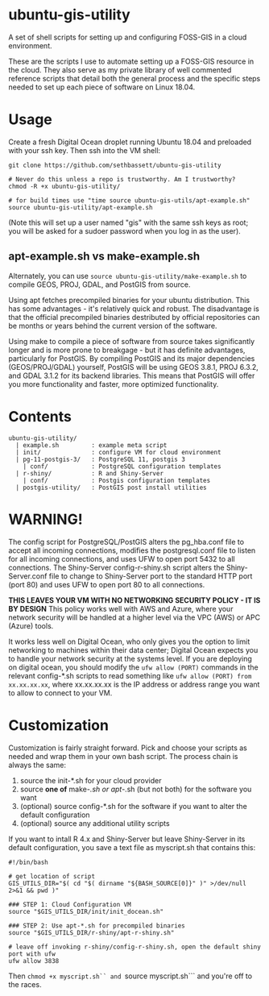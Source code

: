 # ubuntu-gis-utility

A set of shell scripts for setting up and configuring FOSS-GIS in a cloud environment.  
  
These are the scripts I use to automate setting up a FOSS-GIS resource in the cloud. They also serve as my private library of well commented reference scripts that detail both the general process and the specific steps needed to set up each piece of software on Linux 18.04.  

# Usage  
  
Create a fresh Digital Ocean droplet running Ubuntu 18.04 and preloaded with your ssh key. Then ssh into the VM shell:  
  
```  
git clone https://github.com/sethbassett/ubuntu-gis-utility

# Never do this unless a repo is trustworthy. Am I trustworthy?
chmod -R +x ubuntu-gis-utility/

# for build times use "time source ubuntu-gis-utils/apt-example.sh"
source ubuntu-gis-utility/apt-example.sh
```  

(Note this will set up a user named "gis" with the same ssh keys as root; you will be asked for a sudoer password when you log in as the user).

## apt-example.sh vs make-example.sh

Alternately, you can use ```source ubuntu-gis-utility/make-example.sh``` to compile GEOS, PROJ, GDAL, and PostGIS from source.  
  
Using apt fetches precompiled binaries for your ubuntu distribution. This has some advantages - it's relatively quick and robust. The disadvantage is that the official precompiled binaries destributed by official repositories can be months or years behind the current version of the software. 

Using make to compile a piece of software from source takes significantly longer and is more prone to breakgage - but it has definite advantages, particularly for PostGIS. By compiling PostGIS and its major dependencies (GEOS/PROJ/GDAL) yourself, PostGIS will be using GEOS 3.8.1, PROJ 6.3.2, and GDAL 3.1.2 for its backend libraries. This means that PostGIS will offer you more functionality and faster, more optimized functionality. 

# Contents  
```  
ubuntu-gis-utility/  
  | example.sh         : example meta script  
  | init/              : configure VM for cloud environment
  | pg-11-postgis-3/   : PostgreSQL 11, postgis 3
    | conf/            : PostgreSQL configuration templates
  | r-shiny/           : R and Shiny-Server
    | conf/            : Postgis configuration templates
  | postgis-utility/   : PostGIS post install utilities
```  


# WARNING!

The config script for PostgreSQL/PostGIS alters the pg_hba.conf file to accept all incoming connections, modifies the postgresql.conf file to listen for all incoming connections, and uses UFW to open port 5432 to all connections. The Shiny-Server config-r-shiny.sh script alters the Shiny-Server.conf file to change to Shiny-Server port to the standard HTTP port (port 80) and uses UFW to open port 80 to all connections. 

**THIS LEAVES YOUR VM WITH NO NETWORKING SECURITY POLICY - IT IS BY DESIGN** This policy works well with AWS and Azure, where your network security will be handled at a higher level via the VPC (AWS) or APC (Azure) tools.  
 
It works less well on Digital Ocean, who only gives you the option to limit networking to machines within their data center; Digital Ocean expects you to handle your network security at the systems level. If you are deploying on digital ocean, you should modify the ```ufw allow (PORT)``` commands in the relevant config-*.sh scripts to read something like ```ufw allow (PORT) from xx.xx.xx.xx```, where xx.xx.xx.xx is the IP address or address range you want to allow to connect to your VM. 
 
# Customization  

Customization is fairly straight forward. Pick and choose your scripts as needed and wrap them in your own bash script. The process chain is always the same:  
  1. source the init-*.sh for your cloud provider  
  2. source **one of** make-*.sh or apt-*.sh (but not both) for the software you want  
  3. (optional) source config-*.sh for the software if you want to alter the default configuration  
  4. (optional) source any additional utility scripts  
  
If you want to intall R 4.x and Shiny-Server but leave Shiny-Server in its default configuration, you save a text file as myscript.sh that contains this:  
```  
#!/bin/bash

# get location of script
GIS_UTILS_DIR="$( cd "$( dirname "${BASH_SOURCE[0]}" )" >/dev/null 2>&1 && pwd )"

### STEP 1: Cloud Configuration VM
source "$GIS_UTILS_DIR/init/init_docean.sh"

### STEP 2: Use apt-*.sh for precompiled binaries
source "$GIS_UTILS_DIR/r-shiny/apt-r-shiny.sh"

# leave off invoking r-shiny/config-r-shiny.sh, open the default shiny port with ufw
ufw allow 3838
```

Then ```chmod +x myscript.sh`` and ```source myscript.sh``` and you're off to the races. 

  

